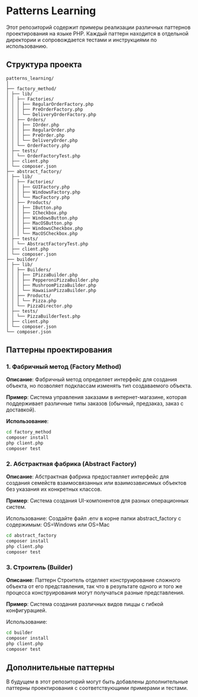 # Patterns Learning

Этот репозиторий содержит примеры реализации различных паттернов проектирования на языке PHP. Каждый паттерн находится в отдельной директории и сопровождается тестами и инструкциями по использованию.

## Структура проекта
```
patterns_learning/  
│  
├── factory_method/  
│ ├── lib/  
│ │ ├── Factories/  
│ │ │ ├── RegularOrderFactory.php  
│ │ │ ├── PreOrderFactory.php  
│ │ │ └── DeliveryOrderFactory.php  
│ │ ├── Orders/  
│ │ │ ├── IOrder.php  
│ │ │ ├── RegularOrder.php  
│ │ │ ├── PreOrder.php  
│ │ │ └── DeliveryOrder.php  
│ │ └── OrderFactory.php  
│ ├── tests/  
│ │ └── OrderFactoryTest.php  
│ ├── client.php  
│ └── composer.json  
├── abstract_factory/
│ ├── lib/
│ │ ├── Factories/
│ │ │ ├── GUIFactory.php
│ │ │ ├── WindowsFactory.php
│ │ │ └── MacFactory.php
│ │ ├── Products/
│ │ │ ├── IButton.php
│ │ │ ├── ICheckbox.php
│ │ │ ├── WindowsButton.php
│ │ │ ├── MacOSButton.php
│ │ │ ├── WindowsCheckbox.php
│ │ │ └── MacOSCheckbox.php
│ ├── tests/
│ │ └── AbstractFactoryTest.php
│ ├── client.php  
│ └── composer.json
├── builder/
│ ├── lib/
│ │ ├── Builders/
│ │ │ ├── IPizzaBuilder.php
│ │ │ ├── PepperoniPizzaBuilder.php
│ │ │ ├── MushroomPizzaBuilder.php
│ │ │ └── HawaiianPizzaBuilder.php
│ │ ├── Products/
│ │ │ └── Pizza.php
│ │ └── PizzaDirector.php
│ ├── tests/
│ │ └── PizzaBuilderTest.php
│ ├── client.php  
│ └── composer.json
└── composer.json
```

## Паттерны проектирования

### 1. Фабричный метод (Factory Method)

**Описание**: Фабричный метод определяет интерфейс для создания объекта, но позволяет подклассам изменять тип создаваемого объекта.

**Пример**: Система управления заказами в интернет-магазине, которая поддерживает различные типы заказов (обычный, предзаказ, заказ с доставкой).

**Использование**:

```bash
cd factory_method
composer install
php client.php
composer test
```
### 2. Абстрактная фабрика (Abstract Factory)
**Описание**: Абстрактная фабрика предоставляет интерфейс для создания семейств взаимосвязанных или взаимозависимых объектов без указания их конкретных классов.

**Пример**: Система создания UI-компонентов для разных операционных систем.

Использование:
Создайте файл .env в корне папки abstract_factory с содержимым:
OS=Windows или OS=Mac

```bash
cd abstract_factory
composer install
php client.php
composer test
```

### 3. Строитель (Builder)
**Описание**: Паттерн Строитель отделяет конструирование сложного объекта от его представления, так что в результате одного и того же процесса конструирования могут получаться разные представления.

**Пример**: Система создания различных видов пиццы с гибкой конфигурацией.

Использование:

```bash
cd builder
composer install
php client.php
composer test
```

## Дополнительные паттерны
В будущем в этот репозиторий могут быть добавлены дополнительные паттерны проектирования с соответствующими примерами и тестами.
